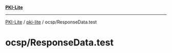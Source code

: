 [**PKI-Lite**](../../../README.md)

---

[PKI-Lite](../../../README.md) / [pki-lite](../../README.md) / ocsp/ResponseData.test

# ocsp/ResponseData.test
